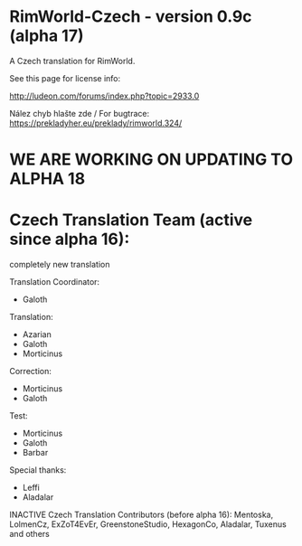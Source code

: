 # RimWorld-Czech - version 0.9c (alpha 17)

A Czech translation for RimWorld.

See this page for license info:

http://ludeon.com/forums/index.php?topic=2933.0

Nález chyb hlašte zde / For bugtrace: 
https://prekladyher.eu/preklady/rimworld.324/

# WE ARE WORKING ON UPDATING TO ALPHA 18

# Czech Translation Team (active since alpha 16):
completely new translation

Translation Coordinator:
* Galoth

Translation:
* Azarian
* Galoth
* Morticinus

Correction:
* Morticinus
* Galoth

Test:
* Morticinus
* Galoth
* Barbar

Special thanks:
* Leffi
* Aladalar

INACTIVE Czech Translation Contributors (before alpha 16):
Mentoska, LolmenCz, ExZoT4EvEr, GreenstoneStudio, HexagonCo, Aladalar, Tuxenus and others
